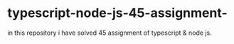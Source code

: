 # typescript-node-js-45-assignment-
in this repository i have solved 45 assignment  of typescript &amp; node js.
